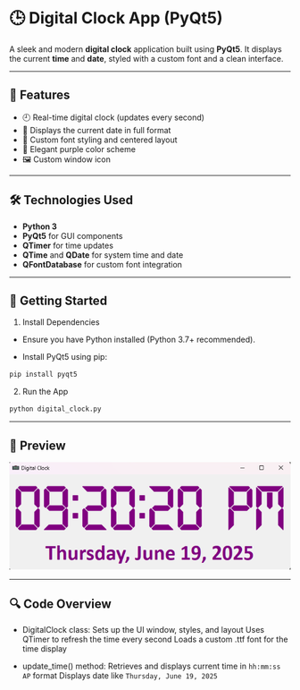 # 🕒 Digital Clock App (PyQt5)

A sleek and modern **digital clock** application built using **PyQt5**. It displays the current **time** and **date**, styled with a custom font and a clean interface.

---

## 📌 Features

- 🕘 Real-time digital clock (updates every second)
- 📆 Displays the current date in full format
- 🎨 Custom font styling and centered layout
- 💜 Elegant purple color scheme
- 🖼️ Custom window icon

---

## 🛠️ Technologies Used

- **Python 3**
- **PyQt5** for GUI components
- **QTimer** for time updates
- **QTime** and **QDate** for system time and date
- **QFontDatabase** for custom font integration

---

## 🚀 Getting Started

1. Install Dependencies

- Ensure you have Python installed (Python 3.7+ recommended).

- Install PyQt5 using pip:

```bash
pip install pyqt5

```

2. Run the App

```bash
python digital_clock.py
```

---

## 📸 Preview

![imagine](UI_imagine/UI_photo.png)

---

## 🔍 Code Overview

- DigitalClock class:
    Sets up the UI window, styles, and layout
    Uses QTimer to refresh the time every second
    Loads a custom .ttf font for the time display

- update_time() method:
    Retrieves and displays current time in `hh:mm:ss AP` format
    Displays date like `Thursday, June 19, 2025`